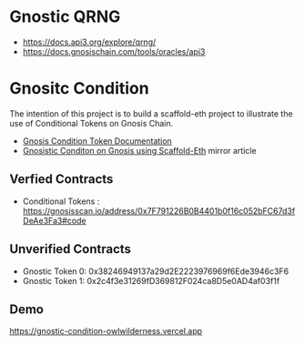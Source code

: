 # Gnostic QRNG
- https://docs.api3.org/explore/qrng/
- https://docs.gnosischain.com/tools/oracles/api3


# Gnositc Condition

The intention of this project is to build a scaffold-eth project to illustrate the use of Conditional Tokens on Gnosis Chain.

- [Gnosis Condition Token Documentation](https://docs.gnosis.io/conditionaltokens/docs/ctftutorial01/)
- [Gnosistic Conditon on Gnosis using Scaffold-Eth](https://mirror.xyz/quantumtekh.eth/5Px8k5U0PA8oQrkDqq5Ov2WoCipRzDwAN1VCV6Xw2Cg) mirror article 

## Verfied Contracts
- Conditional Tokens :  https://gnosisscan.io/address/0x7F791226B0B4401b0f16c052bFC67d3fDeAe3Fa3#code

## Unverified Contracts
- Gnostic Token 0: 0x38246949137a29d2E2223976969f6Ede3946c3F6
- Gnostic Token 1: 0x2c4f3e31269fD369812F024ca8D5e0AD4af03f1f

## Demo
 https://gnostic-condition-owlwilderness.vercel.app